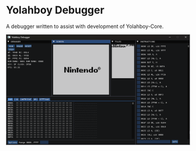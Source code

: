 # Yolahboy Debugger

A debugger written to assist with development of Yolahboy-Core.

![Alt text](./screenshot.png?raw=true "A picture of the emulator debugger, on the home screen")
